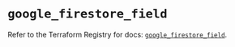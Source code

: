 # `google_firestore_field`

Refer to the Terraform Registry for docs: [`google_firestore_field`](https://registry.terraform.io/providers/hashicorp/google-beta/5.39.1/docs/resources/google_firestore_field).
